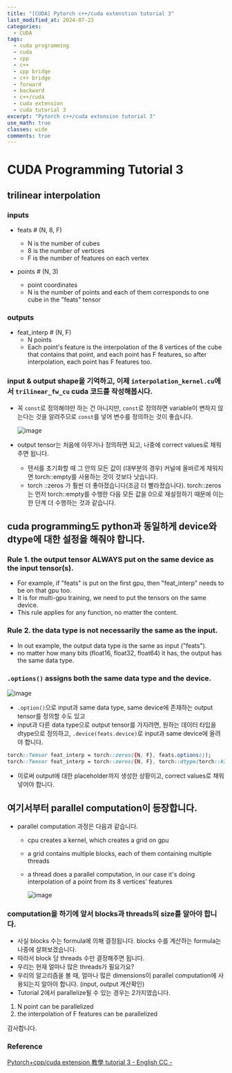 ```yaml
---
title: "[CUDA] Pytorch c++/cuda extenstion tutorial 3"
last_modified_at: 2024-07-23
categories:
  - CUDA
tags:
  - cuda programming
  - cuda
  - cpp
  - c++
  - cpp bridge
  - c++ bridge
  - forward
  - backward
  - c++/cuda
  - cuda extension
  - cuda tutorial 3
excerpt: "Pytorch c++/cuda extension tutorial 3"
use_math: true
classes: wide
comments: true
---
```


# CUDA Programming Tutorial 3

## trilinear interpolation

### inputs 
- feats # (N, 8, F)
  - N is the number of cubes
  - 8 is the number of vertices
  - F is the number of features on each vertex

- points # (N, 3)
  - point coordinates
  - N is the number of points and each of them corresponds to one cube in the "feats" tensor

### outputs
- feat_interp # (N, F)
  - N points
  - Each point's feature is the interpolation of the 8 vertices of the cube that contains that point, and each point has F features, so after interpolation, each point has F features too.

### input & output shape을 기억하고, 이제 `interpolation_kernel.cu`에서 `trilinear_fw_cu` cuda 코드를 작성해봅시다.

- 꼭 `const`로 정의해야만 하는 건 아니지만, `const`로 정의하면 variable이 변하지 않는다는 것을 알려주므로 `const`를 넣어 변수를 정의하는 것이 좋습니다.

  ![image](https://github.com/user-attachments/assets/9fa57d2e-500e-4512-98b8-d3295066ef68)

- output tensor는 처음에 아무거나 정의하면 되고, 나중에 correct values로 채워주면 됩니다.
  - 텐서를 초기화할 때 그 안의 모든 값이 (대부분의 경우) 커널에 올바르게 채워지면 torch::empty를 사용하는 것이 것보다 낫습니다.
  - torch ::zeros 가 훨씬 더 좋아졌습니다(조금 더 빨라졌습니다). torch::zeros는 먼저 torch::empty를 수행한 다음 모든 값을 0으로 재설정하기 때문에 이는 한 단계 더 수행하는 것과 같습니다.

## cuda programming도 python과 동일하게 device와 dtype에 대한 설정을 해줘야 합니다.

### Rule 1. the output tensor ALWAYS put on the same device as the input tensor(s).
- For example, if "feats" is put on the first gpu, then "feat_interp" needs to be on that gpu too.
- It is for multi-gpu training, we need to put the tensors on the same device.
- This rule applies for any function, no matter the content.

### Rule 2. the data type is not necessarily the same as the input.
- In out example, the output data type is the same as input ("feats").
- no matter how many bits (float16, float32, float64) it has, the output has the same data type.

### `.options()` assigns both the same data type and the device.

![image](https://github.com/user-attachments/assets/2673c483-6c56-4a6b-b436-7d1ea1574d51)

- `.option()`으로 input과 same data type, same device에 존재하는 output tensor를 정의할 수도 있고
- input과 다른 data type으로 output tensor를 가지려면, 원하는 데이터 타입을 dtype으로 정의하고, `.device(feats.device)`로 input과 same device에 올려야 합니다.

```css
torch::Tensor feat_interp = torch::zeros({N, F}, feats.options());
torch::Tensor feat_interp = torch::zeros({N, F}, torch::dtype(torch::kInt32).device(feats.device));
```

- 이로써 output에 대한 placeholder까지 생성한 상황이고, correct values로 채워넣어야 합니다.

## 여기서부터 parallel computation이 등장합니다.

- parallel computation 과정은 다음과 같습니다.
  - cpu creates a kernel, which creates a grid on gpu
  - a grid contains multiple blocks, each of them containing multiple threads
  - a thread does a parallel computation, in our case it's doing interpolation of a point from its 8 vertices' features

    ![image](https://github.com/user-attachments/assets/297f328d-6774-48cb-a0f6-8e2924c3318e)

### computation을 하기에 앞서 blocks과 threads의 size를 알아야 합니다.

- 사실 blocks 수는 formula에 의해 결정됩니다. blocks 수를 계산하는 formula는 나중에 살펴보겠습니다.
- 따라서 block 당 threads 수만 결정해주면 됩니다.
- 우리는 현재 얼마나 많은 threads가 필요가요?
- 우리의 알고리즘을 볼 때, 얼마나 많은 dimensions이 parallel computation에 사용되는지 알아야 합니다. (input, output 계산확인)
- Tutorial 2에서 parallelize될 수 있는 경우는 2가지였습니다.
1. N point can be parallelized
2. the interpolation of F features can be parallelized




감사합니다.

### Reference
[Pytorch+cpp/cuda extension 教學 tutorial 3 - English CC -](https://www.youtube.com/watch?v=-vV08i-Eifs&list=PLDV2CyUo4q-LKuiNltBqCKdO9GH4SS_ec&index=3)
